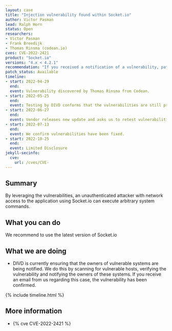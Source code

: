 ```yaml
---
layout: case
title: "Injection vulnerability found within Socket.io"
author: Victor Pasman
lead: Ralph Horn
status: Open
researchers:
- Victor Pasman
- Frank Breedijk
- Thomas Rinsma (codean.io)
cves: CVE-2022-2421
product: "Socket.io"
versions: "4.x < 4.2.1"
recommendation: "If you received a notification of a vulnerability, patch your system with the information provided in this notification."
patch_status: Available
timeline:
- start: 2022-04-29
  end:
  event: Vulnerability discovered by Thomas Rinsma from Codean.
- start: 2022-05-25
  end:
  event: Testing by DIVD conforms that the vulnerabilities are still present in the product.
- start: 2022-06-27
  end:
  event: Vendor releases new update and asks us to retest vulnerabilities.
- start: 2022-07-13
  end:
  event: We confirm vulnerabilities have been fixed.
- start: 2022-10-25
  end:
  event: Limited Disclosure
jekyll-secinfo:
  cve:
    url: /cves/CVE-
---
```


## Summary
By leveraging the vulnerabilities, an unauthenticated attacker with network access to the application using Socket.io can execute arbitrary system commands.

## What you can do
We recommend to use the latest version of Socket.io

## What we are doing

* DIVD is currently ensuring that the owners of vulnerable systems are being notified. We do this by scanning for vulnerable hosts, verifying the vulnerability and notifying the owners of these systems. If you receive an email from us regarding this case, the vulnerability has been confirmed.

{% include timeline.html %}

## More information

* {% cve CVE-2022-2421 %}

